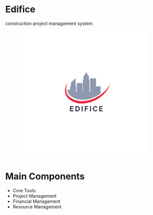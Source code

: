 # Edifice
construction project management system


<p align="center">
  <img width="400" height="400" src="https://github.com/MOSVR/Edifice/blob/main/edifice_logo.png">
</p>

# Main Components

* Core Tools
* Project Management
* Financial Management
* Resource Management
